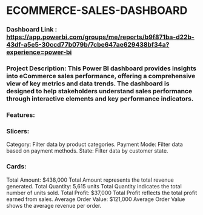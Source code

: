 # ECOMMERCE-SALES-DASHBOARD

### Dashboard Link : https://app.powerbi.com/groups/me/reports/b9f871ba-d22b-43df-a5e5-30ccd77b079b/7cbe647ae629438bf34a?experience=power-bi

### Project Description: This Power BI dashboard provides insights into eCommerce sales performance, offering a comprehensive view of key metrics and data trends. The dashboard is designed to help stakeholders understand sales performance through interactive elements and key performance indicators.

### Features:

### Slicers:
Category: Filter data by product categories. 
Payment Mode: Filter data based on payment methods.
State: Filter data by customer state.

### Cards:
Total Amount: $438,000 Total    Amount represents the total revenue generated.
Total Quantity: 5,615 units     Total Quantity indicates the total number of units sold.
Total Profit: $37,000           Total Profit reflects the total profit earned from sales.
Average Order Value: $121,000   Average Order Value shows the average revenue per order.





